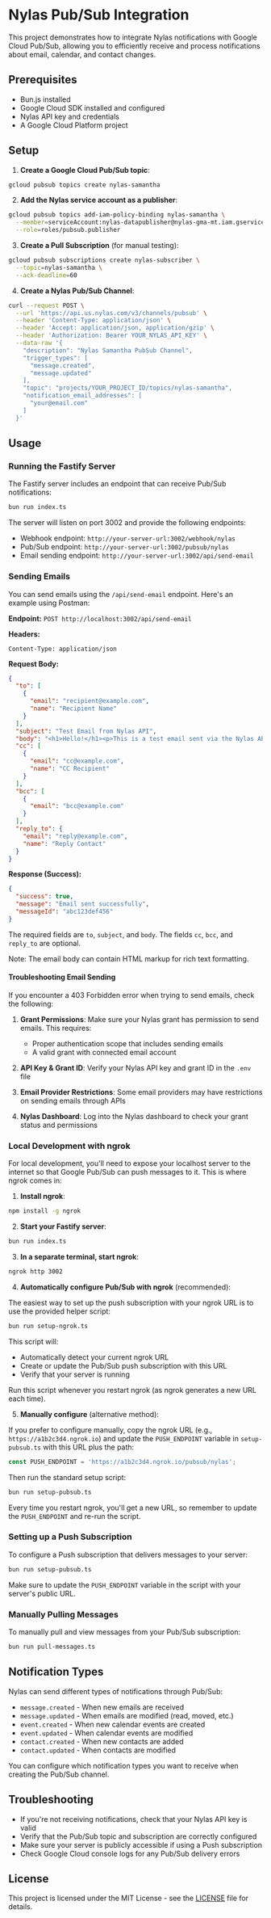 # Nylas Pub/Sub Integration

This project demonstrates how to integrate Nylas notifications with Google Cloud Pub/Sub, allowing you to efficiently receive and process notifications about email, calendar, and contact changes.

## Prerequisites

- Bun.js installed
- Google Cloud SDK installed and configured
- Nylas API key and credentials
- A Google Cloud Platform project

## Setup

1. **Create a Google Cloud Pub/Sub topic**:

```bash
gcloud pubsub topics create nylas-samantha
```

2. **Add the Nylas service account as a publisher**:

```bash
gcloud pubsub topics add-iam-policy-binding nylas-samantha \
  --member=serviceAccount:nylas-datapublisher@nylas-gma-mt.iam.gserviceaccount.com \
  --role=roles/pubsub.publisher
```

3. **Create a Pull Subscription** (for manual testing):

```bash
gcloud pubsub subscriptions create nylas-subscriber \
  --topic=nylas-samantha \
  --ack-deadline=60
```

4. **Create a Nylas Pub/Sub Channel**:

```bash
curl --request POST \
  --url 'https://api.us.nylas.com/v3/channels/pubsub' \
  --header 'Content-Type: application/json' \
  --header 'Accept: application/json, application/gzip' \
  --header 'Authorization: Bearer YOUR_NYLAS_API_KEY' \
  --data-raw '{
    "description": "Nylas Samantha PubSub Channel",
    "trigger_types": [
      "message.created",
      "message.updated"
    ],
    "topic": "projects/YOUR_PROJECT_ID/topics/nylas-samantha",
    "notification_email_addresses": [
      "your@email.com"
    ]
  }'
```

## Usage

### Running the Fastify Server

The Fastify server includes an endpoint that can receive Pub/Sub notifications:

```bash
bun run index.ts
```

The server will listen on port 3002 and provide the following endpoints:
- Webhook endpoint: `http://your-server-url:3002/webhook/nylas`
- Pub/Sub endpoint: `http://your-server-url:3002/pubsub/nylas`
- Email sending endpoint: `http://your-server-url:3002/api/send-email`

### Sending Emails

You can send emails using the `/api/send-email` endpoint. Here's an example using Postman:

**Endpoint:** `POST http://localhost:3002/api/send-email`

**Headers:**
```
Content-Type: application/json
```

**Request Body:**
```json
{
  "to": [
    {
      "email": "recipient@example.com",
      "name": "Recipient Name"
    }
  ],
  "subject": "Test Email from Nylas API",
  "body": "<h1>Hello!</h1><p>This is a test email sent via the Nylas API.</p>",
  "cc": [
    {
      "email": "cc@example.com",
      "name": "CC Recipient"
    }
  ],
  "bcc": [
    {
      "email": "bcc@example.com"
    }
  ],
  "reply_to": {
    "email": "reply@example.com",
    "name": "Reply Contact"
  }
}
```

**Response (Success):**
```json
{
  "success": true,
  "message": "Email sent successfully",
  "messageId": "abc123def456"
}
```

The required fields are `to`, `subject`, and `body`. The fields `cc`, `bcc`, and `reply_to` are optional.

Note: The email body can contain HTML markup for rich text formatting.

#### Troubleshooting Email Sending

If you encounter a 403 Forbidden error when trying to send emails, check the following:

1. **Grant Permissions**: Make sure your Nylas grant has permission to send emails. This requires:
   - Proper authentication scope that includes sending emails
   - A valid grant with connected email account

2. **API Key & Grant ID**: Verify your Nylas API key and grant ID in the `.env` file

3. **Email Provider Restrictions**: Some email providers may have restrictions on sending emails through APIs

4. **Nylas Dashboard**: Log into the Nylas dashboard to check your grant status and permissions

### Local Development with ngrok

For local development, you'll need to expose your localhost server to the internet so that Google Pub/Sub can push messages to it. This is where ngrok comes in:

1. **Install ngrok**:

```bash
npm install -g ngrok
```

2. **Start your Fastify server**:

```bash
bun run index.ts
```

3. **In a separate terminal, start ngrok**:

```bash
ngrok http 3002
```

4. **Automatically configure Pub/Sub with ngrok** (recommended):

The easiest way to set up the push subscription with your ngrok URL is to use the provided helper script:

```bash
bun run setup-ngrok.ts
```

This script will:
- Automatically detect your current ngrok URL
- Create or update the Pub/Sub push subscription with this URL
- Verify that your server is running

Run this script whenever you restart ngrok (as ngrok generates a new URL each time).

5. **Manually configure** (alternative method):

If you prefer to configure manually, copy the ngrok URL (e.g., `https://a1b2c3d4.ngrok.io`) and update the `PUSH_ENDPOINT` variable in `setup-pubsub.ts` with this URL plus the path:

```javascript
const PUSH_ENDPOINT = 'https://a1b2c3d4.ngrok.io/pubsub/nylas';
```

Then run the standard setup script:

```bash
bun run setup-pubsub.ts
```

Every time you restart ngrok, you'll get a new URL, so remember to update the `PUSH_ENDPOINT` and re-run the script.

### Setting up a Push Subscription

To configure a Push subscription that delivers messages to your server:

```bash
bun run setup-pubsub.ts
```

Make sure to update the `PUSH_ENDPOINT` variable in the script with your server's public URL.

### Manually Pulling Messages

To manually pull and view messages from your Pub/Sub subscription:

```bash
bun run pull-messages.ts
```

## Notification Types

Nylas can send different types of notifications through Pub/Sub:

- `message.created` - When new emails are received
- `message.updated` - When emails are modified (read, moved, etc.)
- `event.created` - When new calendar events are created
- `event.updated` - When calendar events are modified
- `contact.created` - When new contacts are added
- `contact.updated` - When contacts are modified

You can configure which notification types you want to receive when creating the Pub/Sub channel.

## Troubleshooting

- If you're not receiving notifications, check that your Nylas API key is valid
- Verify that the Pub/Sub topic and subscription are correctly configured
- Make sure your server is publicly accessible if using a Push subscription
- Check Google Cloud console logs for any Pub/Sub delivery errors

## License

This project is licensed under the MIT License - see the [LICENSE](LICENSE) file for details.
